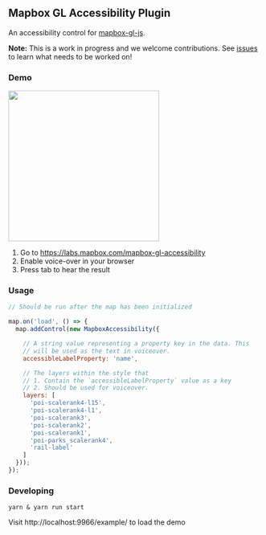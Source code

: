 Mapbox GL Accessibility Plugin
---

An accessibility control for [mapbox-gl-js](https://github.com/mapbox/mapbox-gl-js).

__Note:__ This is a work in progress and we welcome contributions. See [issues](https://github.com/mapbox/mapbox-gl-accessibility/issues) to learn what needs to be worked on!

### Demo

<a href="https://vimeo.com/375772633/22ce0b9ed1" target="_blank"><img src="https://user-images.githubusercontent.com/6026447/69743104-b8655480-10f2-11ea-8621-f59e8e4f41ef.png" width=300></a>

1. Go to https://labs.mapbox.com/mapbox-gl-accessibility 
2. Enable voice-over in your browser
3. Press tab to hear the result

### Usage

```js
// Should be run after the map has been initialized

map.on('load', () => {
  map.addControl(new MapboxAccessibility({

    // A string value representing a property key in the data. This 
    // will be used as the text in voiceover.
    accessibleLabelProperty: 'name',

    // The layers within the style that
    // 1. Contain the `accessibleLabelProperty` value as a key
    // 2. Should be used for voiceover.
    layers: [
      'poi-scalerank4-l15',
      'poi-scalerank4-l1',
      'poi-scalerank3',
      'poi-scalerank2',
      'poi-scalerank1',
      'poi-parks_scalerank4',
      'rail-label'
    ]
  }));
});
```

### Developing

    yarn & yarn run start

Visit http://localhost:9966/example/ to load the demo
